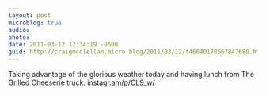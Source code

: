 ```yaml
---
layout: post
microblog: true
audio: 
photo: 
date: 2011-03-12 12:34:19 -0600
guid: http://craigmcclellan.micro.blog/2011/03/12/t46640178667847680.html
---
```

Taking advantage of the glorious weather today and having lunch from The Grilled Cheeserie truck.  [instagr.am/p/CL9_w/](http://instagr.am/p/CL9_w/)
